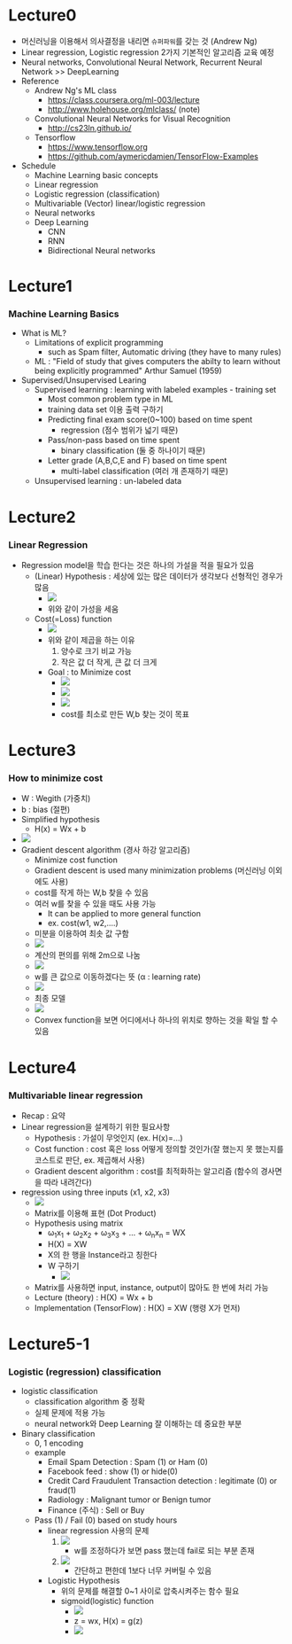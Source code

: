 # Lecture0

- 머신러닝을 이용해서 의사결정을 내리면 `슈퍼파워`를 갖는 것 (Andrew Ng)
- Linear regression, Logistic regression 2가지 기본적인 알고리즘 교육 예정
- Neural networks, Convolutional Neural Network, Recurrent Neural Network >> DeepLearning
- Reference 
    - Andrew Ng's ML class
        - https://class.coursera.org/ml-003/lecture
        - http://www.holehouse.org/mlclass/ (note)
    - Convolutional Neural Networks for Visual Recognition
        - http://cs23ln.github.io/
    - Tensorflow
        - https://www.tensorflow.org
        - https://github.com/aymericdamien/TensorFlow-Examples
- Schedule
    - Machine Learning basic concepts
    - Linear regression
    - Logistic regression (classification)
    - Multivariable (Vector) linear/logistic regression
    - Neural networks
    - Deep Learning
        - CNN
        - RNN
        - Bidirectional Neural networks
# Lecture1
### Machine Learning Basics

- What is ML?
    - Limitations of explicit programming
        - such as Spam filter, Automatic driving (they have to many rules)
    - ML : "Field of study that gives computers the abilty to learn without being explicitly programmed" Arthur Samuel (1959)
- Supervised/Unsupervised Learing
    - Supervised learning : learning with labeled examples - training set
        - Most common problem type in ML
        - training data set 이용 출력 구하기
        - Predicting final exam score(0~100) based on time spent
            - regression (점수 범위가 넓기 때문)
        - Pass/non-pass based on time spent
            - binary classification (둘 중 하나이기 때문)
        - Letter grade (A,B,C,E and F) based on time spent
            - multi-label classification (여러 개 존재하기 때문)
    - Unsupervised learning : un-labeled data
# Lecture2
### Linear Regression

- Regression model을 학습 한다는 것은 하나의 가설을 적을 필요가 있음
    - (Linear) Hypothesis : 세상에 있는 많은 데이터가 생각보다 선형적인 경우가 많음
        - ![](img/hypothesis1.JPG)
        - 위와 같이 가성을 세움
    - Cost(=Loss) function 
        - ![](img/costfunc1.JPG)
        - 위와 같이 제곱을 하는 이유
            1. 양수로 크기 비교 가능
            2. 작은 값 더 작게, 큰 값 더 크게 
        - Goal : to Minimize cost    
            - ![](img/costfunc2.JPG)
            - ![](img/costfunc3.JPG)
            - ![](img/costfunc4.JPG)
            - cost를 최소로 만든 W,b 찾는 것이 목표

# Lecture3
### How to minimize cost

- W : Wegith (가중치)
- b : bias (절편)
- Simplified hypothesis
    - H(x) = Wx + b
- ![](img/mincost1.JPG)
- Gradient descent algorithm (경사 하강 알고리즘)
    - Minimize cost function
    - Gradient descent is used many minimization problems (머신러닝 이외에도 사용)
    - cost를 작게 하는 W,b 찾을 수 있음
    - 여러 w를 찾을 수 있을 때도 사용 가능
        - It can be applied to more general function
        - ex. cost(w1, w2,....)
    - 미분을 이용하여 최솟 값 구함
    - ![](img/mincost2.JPG)
    - 계산의 편의를 위해 2m으로 나눔
    - ![](img/mincost3.JPG)
    - w를 큰 값으로 이동하겠다는 뜻 (&alpha; : learning rate)
    - ![](img/mincost4.JPG)
    - 최종 모델
    - ![](img/mincost5.JPG)
    - Convex function을 보면 어디에서나 하나의 위치로 향하는 것을 확일 할 수 있음

# Lecture4
### Multivariable linear regression

- Recap : 요약
- Linear regression을 설계하기 위한 필요사항
    - Hypothesis : 가설이 무엇인지 (ex. H(x)=...)
    - Cost function : cost 혹은 loss 어떻게 정의할 것인가(잘 했는지 못 했는지를 코스트로 판단, ex. 제곱해서 사용)
    - Gradient descent algorithm : cost를 최적화하는 알고리즘 (함수의 경사면을 따라 내려간다)
- regression using three inputs (x1, x2, x3)
    - ![](img/multivarcostfunc1.JPG)
    - Matrix를 이용해 표현 (Dot Product)
    - Hypothesis using matrix
        - &omega;<sub>1</sub>x<sub>1</sub> + &omega;<sub>2</sub>x<sub>2</sub> + &omega;<sub>3</sub>x<sub>3</sub> + ... + &omega;<sub>n</sub>x<sub>n</sub> = WX
        - H(X) = XW
        - X의 한 행을 Instance라고 칭한다
        - W 구하기
            - ![](img/matrixhypo1.JPG)
    - Matrix를 사용하면 input, instance, output이 많아도 한 번에 처리 가능
    - Lecture (theory) : H(X) = Wx + b
    - Implementation (TensorFlow) : H(X) = XW (행령 X가 먼저)

# Lecture5-1
### Logistic (regression) classification

- logistic classification
    - classification algorithm 중 정확
    - 실제 문제에 적용 가능
    - neural network와 Deep Learning 잘 이해하는 데 중요한 부분
- Binary classification
    - 0, 1 encoding
    - example
        - Email Spam Detection : Spam (1) or Ham (0)
        - Facebook feed : show (1) or hide(0)
        - Credit Card Fraudulent Transaction detection : legitimate (0) or fraud(1)
        - Radiology : Malignant tumor or Benign tumor
        - Finance (주식) : Sell or Buy
    - Pass (1) / Fail (0) based on study hours
        - linear regression 사용의 문제
            1. ![](img/biclass1.JPG)
                - w를 조정하다가 보면 pass 했는데 fail로 되는 부분 존재
            2. ![](img/biclass2.JPG)
                - 간단하고 편한데 1보다 너무 커버릴 수 있음
        - Logistic Hypothesis 
            - 위의 문제를 해결할 0~1 사이로 압축시켜주는 함수 필요
            - sigmoid(logistic) function
                - ![](img/sigmoid1.JPG)
                - z = wx, H(x) = g(z)
                - ![](img/sigmoid2.JPG)


